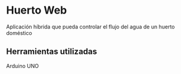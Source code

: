 # Huerto Web
Aplicación híbrida que pueda controlar el flujo del agua de un huerto doméstico

## Herramientas utilizadas
Arduino UNO

